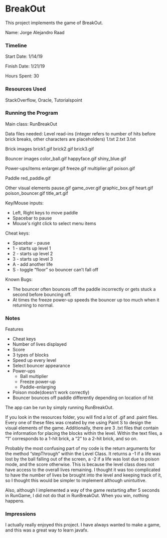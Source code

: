 BreakOut
====

This project implements the game of BreakOut.

Name: Jorge Alejandro Raad

### Timeline

Start Date: 1/14/19

Finish Date: 1/21/19

Hours Spent: 30

### Resources Used
 StackOverflow, Oracle, Tutorialspoint

### Running the Program

Main class: RunBreakOut

Data files needed: 
Level read-ins (integer refers to number of hits before brick breaks, other characters are placeholders)
1.txt
2.txt
3.txt

Brick images
brick1.gif
brick2.gif
brick3.gif

Bouncer images
color_ball.gif
happyface.gif
shiny_blue.gif

Power-ups/items
enlarger.gif
freeze.gif
multiplier.gif
poison.gif

Paddle
red_paddle.gif

Other visual elements
pause.gif
game_over.gif
graphic_box.gif
heart.gif
poison_bouncer.gif
title_art.gif


Key/Mouse inputs:
- Left, Right keys to move paddle
- Spacebar to pause
- Mouse's right click to select menu items

Cheat keys:
- Spacebar - pause
- 1 - starts up level 1
- 2 - starts up level 2
- 3 - starts up level 3
- A - add another life
- S - toggle “floor” so bouncer can’t fall off

Known Bugs:
- The bouncer often bounces off the paddle incorrectly or gets stuck a second before bouncing off.
- At times the freeze power-up speeds the bouncer up too much when it returning to normal.

### Notes

Features
- Cheat keys
- Number of lives displayed
- Score
- 3 types of blocks
- Speed up every level
- Select bouncer appearance
- Power-ups
    - Ball multiplier
    - Freeze power-up
    - Paddle-enlarging
- Poison mode(doesn’t work correctly)
- Bouncer bounces off paddle differently depending on location of hit

The app can be run by simply running RunBreakOut.

If you look in the resources folder, you will find a lot of .gif and .paint files. Every one of these files was created by me using Paint S to design the visual elements of the game. Additionally, there are 3 .txt files that contain the information for placing the blocks within the level. Within the text files, a “1” corresponds to a 1-hit brick, a “2” to a 2-hit brick, and so on.

Probably the most confusing part of my code is the return arguments for the method “stepThrough” within the Level Class. It returns a -1 if a life was lost by the ball falling out of the screen, a -2 if a life was lost due to poison mode, and the score otherwise. This is because the level class does not have access to the overall lives remaining. I thought it was too complicated to have the number of lives be brought into the level and keeping track of it, so I thought this would be simpler to implement although unintuitive.

Also, although I implemented a way of the game restarting after 5 seconds in RunGame, I did not do that in RunBreakOut. When you win, nothing happens.

### Impressions
I actually really enjoyed this project. I have always wanted to make a game, and this was a great way to learn javafx.

